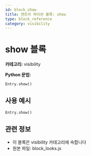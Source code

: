 ```yaml
---
id: block_show
title: 엔트리 파이썬 블록: show
type: block_reference
category: visibility
---
```


# show 블록

**카테고리:** visibility

**Python 문법:**
```python
Entry.show()
```

## 사용 예시

```python
Entry.show()
```

## 관련 정보

- 이 블록은 visibility 카테고리에 속합니다
- 원본 파일: block_looks.js

